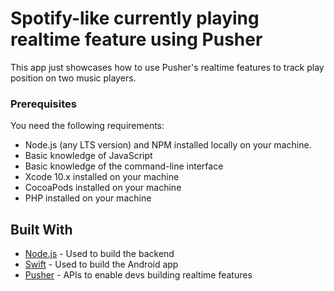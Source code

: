 # Spotify-like currently playing realtime feature using Pusher

This app just showcases how to use Pusher's realtime features to track play position on two music players.

### Prerequisites

You need the following requirements:

- Node.js (any LTS version) and NPM installed locally on your machine.
- Basic knowledge of JavaScript
- Basic knowledge of the command-line interface
- Xcode 10.x installed on your machine
- CocoaPods installed on your machine
- PHP installed on your machine

## Built With

- [Node.js](https://nodejs.org) - Used to build the backend
- [Swift](http://developer.apple.com/swift) - Used to build the Android app
- [Pusher](https://pusher.com/) - APIs to enable devs building realtime features

